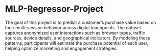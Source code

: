 # MLP-Regressor-Project

The goal of this project is to predict a customer’s purchase value based on their multi-session behavior across digital touchpoints. The dataset captures anonymized user interactions such as browser types, traffic sources, device details, and geographical indicators. By modeling these patterns, participants will estimate the purchase potential of each user, helping optimize marketing and engagement strategies.
